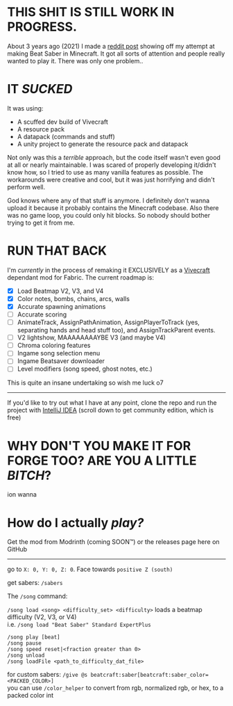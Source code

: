 # THIS SHIT IS STILL WORK IN PROGRESS.

About 3 years ago (2021) I made a [reddit post](https://www.reddit.com/r/Minecraft/comments/l4w7of/working_on_making_beat_saber_in_minecraft) showing off my attempt at making Beat Saber in Minecraft. It got all sorts of attention and people really wanted to play it. There was only one problem..

# IT _SUCKED_

It was using:
- A scuffed dev build of Vivecraft
- A resource pack
- A datapack (commands and stuff)
- A unity project to generate the resource pack and datapack

Not only was this a *terrible* approach, but the code itself wasn't even good at all or nearly maintainable. I was scared of properly developing it/didn't know how, so I tried to use as many vanilla features as possible. The workarounds were creative and cool, but it was just horrifying and didn't perform well.

God knows where any of that stuff is anymore. I definitely don't wanna upload it because it probably contains the Minecraft codebase. Also there was no game loop, you could only hit blocks. So nobody should bother trying to get it from me.

# RUN THAT BACK

I'm *currently* in the process of remaking it EXCLUSIVELY as a [Vivecraft](https://modrinth.com/mod/vivecraft) dependant mod for Fabric. The current roadmap is:
-[X] Load Beatmap V2, V3, and V4
-[X] Color notes, bombs, chains, arcs, walls
-[X] Accurate spawning animations
-[ ] Accurate scoring
-[ ] AnimateTrack, AssignPathAnimation, AssignPlayerToTrack (yes, separating hands and head stuff too), and AssignTrackParent events.
-[ ] V2 lightshow, MAAAAAAAAYBE V3 (and maybe V4)
-[ ] Chroma coloring features
-[ ] Ingame song selection menu
-[ ] Ingame Beatsaver downloader
-[ ] Level modifiers (song speed, ghost notes, etc.)

This is quite an insane undertaking so wish me luck o7

---
If you'd like to try out what I have at any point, clone the repo and run the project with [IntelliJ IDEA](https://www.jetbrains.com/idea/download/?section=windows) (scroll down to get community edition, which is free)

# WHY DON'T YOU MAKE IT FOR FORGE TOO? ARE YOU A LITTLE *BITCH*?

ion wanna

# How do I actually *play?*

Get the mod from Modrinth (coming SOON™) or the releases page here on GitHub

---
go to `X: 0, Y: 0, Z: 0`. Face towards `positive Z (south)`  


get sabers: `/sabers`  


The `/song` command:  

`/song load <song> <difficulty_set> <difficulty>` loads a beatmap difficulty (V2, V3, or V4)  
i.e. `/song load "Beat Saber" Standard ExpertPlus`

`/song play [beat]`  
`/song pause`  
`/song speed reset|<fraction greater than 0>`  
`/song unload`  
`/song loadFile <path_to_difficulty_dat_file>`

for custom sabers:
`/give @s beatcraft:saber[beatcraft:saber_color=<PACKED_COLOR>]`  
you can use `/color_helper` to convert from rgb, normalized rgb, or hex, to a packed color int  
